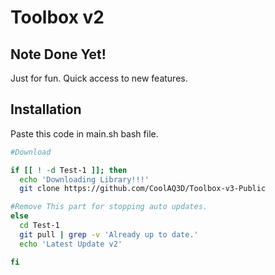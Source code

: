# Toolbox v2

## Note Done Yet!
Just for fun. Quick access to new features.

## Installation

Paste this code in main.sh bash file.

```bash
#Download

if [[ ! -d Test-1 ]]; then
  echo 'Downloading Library!!!'
  git clone https://github.com/CoolAQ3D/Toolbox-v3-Public

#Remove This part for stopping auto updates.
else
  cd Test-1
  git pull | grep -v 'Already up to date.'
  echo 'Latest Update v2'

fi

